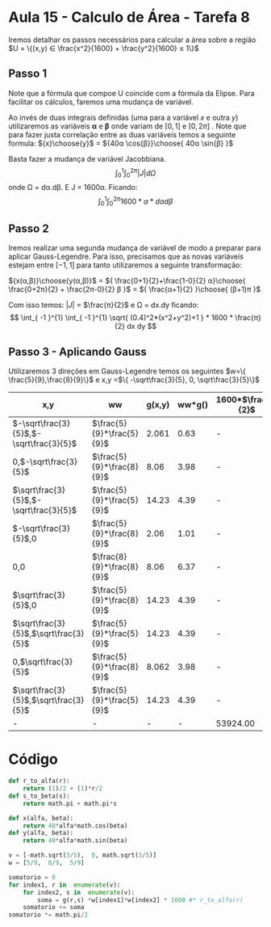 # Aula 15 - Calculo de Área - Tarefa 8

Iremos detalhar os passos necessários para calcular a área sobre a região $U = \{(x,y) ∈ \frac{x^2}{1600} + \frac{y^2}{1600} ≤ 1\}$

## Passo 1
Note que a fórmula que compoe U coincide com a fórmula da Elipse. Para facilitar os cálculos, faremos uma mudança de variável.

Ao invés de duas integrais definidas (uma para a variável *x* e outra *y*) utilizaremos as variáveis **α** e **β** onde variam de $[0,1]$ e $[0,2π]$ . Note que para fazer justa correlação entre as duas variáveis temos a seguinte formula: 
${x}\choose{y}$ = ${40α \cos{β}}\choose{ 40α \sin{β} }$

Basta fazer a mudança de variável Jacobbiana.
$$
\int_{ 0 }^{1} \int_{ 0 }^{2π} |J| dΩ
$$
onde Ω = dα.dβ. E J = 1600α.
Ficando:
$$
\int_{ 0 }^{1} \int_{ 0 }^{2π} 1600 *α * dα dβ
$$

## Passo 2
Iremos realizar uma segunda mudança de variável de modo a preparar para aplicar Gauss-Legendre. Para isso, precisamos que as novas variáveis estejam entre $[-1,1]$ para tanto utilizaremos a seguinte transformação:

${x(α,β)}\choose{y(α,β)}$ = ${ \frac{0+1}{2}+\frac{1-0}{2} α}\choose{ \frac{0+2π}{2} + \frac{2π-0}{2} β }$ = ${ \frac{α+1}{2} }\choose{ (β+1)π }$

Com isso temos: $|J|$ = $\frac{π}{2}$ e Ω = dx.dy
ficando:
$$
\int_{ -1 }^{1} \int_{ -1 }^{1} \sqrt{ (0.4)^2*(x^2+y^2)+1 } * 1600 * \frac{π}{2} dx dy
$$

## Passo 3 - Aplicando Gauss
Utilizaremos 3 direções em Gauss-Legendre temos os seguintes $w=\{ \frac{5}{9},\frac{8}{9}\}$ e x,y =$\{ -\sqrt\frac{3}{5}, 0, \sqrt\frac{3}{5}\}$

|x,y|ww|g(x,y)|ww*g()|1600*$\frac{π}{2}$|
|-|-|-|-|-|
|$-\sqrt\frac{3}{5}$,$-\sqrt\frac{3}{5}$|$\frac{5}{9}*\frac{5}{9}$|2.061|0.63|-|
|0,$-\sqrt\frac{3}{5}$|$\frac{5}{9}*\frac{8}{9}$|8.06|3.98|-|
|$\sqrt\frac{3}{5}$,$-\sqrt\frac{3}{5}$|$\frac{5}{9}*\frac{5}{9}$|14.23|4.39|-|
|$-\sqrt\frac{3}{5}$,0|$\frac{5}{9}*\frac{8}{9}$|2.06|1.01|-|
|0,0|$\frac{8}{9}*\frac{8}{9}$|8.06|6.37|-|
|$\sqrt\frac{3}{5}$,0|$\frac{5}{9}*\frac{8}{9}$|14.23|4.39|-|
|$\sqrt\frac{3}{5}$,$\sqrt\frac{3}{5}$|$\frac{5}{9}*\frac{5}{9}$|14.23|4.39|-|
|0,$\sqrt\frac{3}{5}$|$\frac{5}{9}*\frac{8}{9}$|8.062|3.98|-|
|$\sqrt\frac{3}{5}$,$\sqrt\frac{3}{5}$|$\frac{5}{9}*\frac{5}{9}$|14.23|4.39|-|
|-|-|-|-|53924.00|

# Código
```py
def r_to_alfa(r):
	return (1)/2 + (1)*r/2
def s_to_beta(s):
	return math.pi + math.pi*s
```
```py
def x(alfa, beta):
	return 40*alfa*math.cos(beta)
def y(alfa, beta):
	return 40*alfa*math.sin(beta)
```
```py
v = [-math.sqrt(3/5),  0, math.sqrt(3/5)]
w = [5/9,  8/9,  5/9]
```
```py
somatorio = 0
for index1, r in  enumerate(v):
	for index2, s in  enumerate(v):
		soma = g(r,s) *w[index1]*w[index2] * 1600 #* r_to_alfa(r)
	somatorio += soma
somatorio *= math.pi/2
```